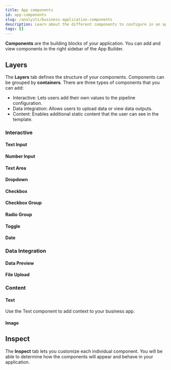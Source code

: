 ```yaml
---
title: App components
id: app-components
slug: /analysts/business-application-components
description: Learn about the different components to configure in an app
tags: []
---
```


**Components** are the building blocks of your application. You can add and view components in the right sidebar of the App Builder.

## Layers

The **Layers** tab defines the structure of your components. Components can be grouped by **containers**. There are three types of components that you can add:

- Interactive: Lets users add their own values to the pipeline configuration.
- Data integration: Allows users to upload data or view data outputs.
- Content: Enables additional static content that the user can see in the template.

### Interactive

#### Text Input

#### Number Input

#### Text Area

#### Dropdown

#### Checkbox

#### Checkbox Group

#### Radio Group

#### Toggle

#### Date

### Data Integration

#### Data Preview

#### File Upload

### Content

#### Text

Use the Text component to add context to your business app.

#### Image

## Inspect

The **Inspect** tab lets you customize each individual component. You will be able to determine how the components will appear and behave in your application.
